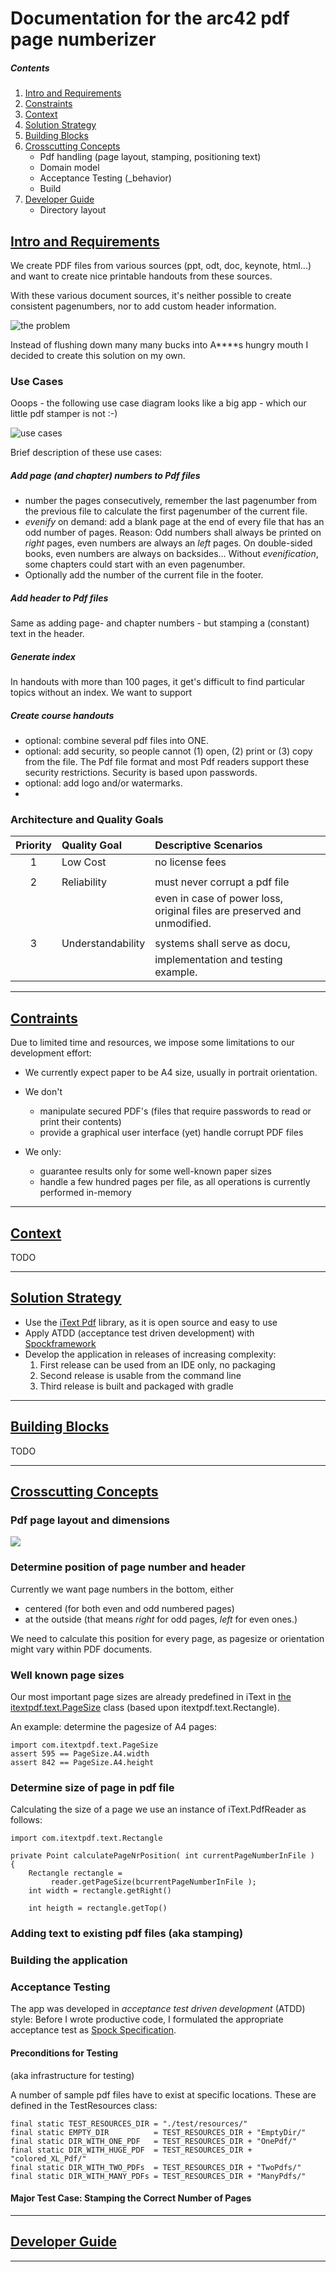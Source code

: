 # Documentation for the arc42 pdf page numberizer

##### Contents

1. [Intro and Requirements](#header_intro)         
2. [Constraints](#header_constraints)            
3. [Context](#header_context)
4. [Solution Strategy](#header_solution) 
5. [Building Blocks](#header_blocks)
6. [Crosscutting Concepts](#header_concepts)
    * Pdf handling (page layout, stamping, positioning text)
    * Domain model
    * Acceptance Testing (_behavior) 
    * Build 
7. [Developer Guide](#header_developer)
	* Directory layout 	


## [Intro and Requirements](id:header_intro)
We create PDF files from various sources (ppt, odt, doc, keynote, html...) and want to create nice printable handouts from these sources.

With these various document sources, it's neither possible to create consistent pagenumbers, nor to add custom header information.

![the problem](./images/AToPDF_the_Problem.png)

Instead of flushing down many many bucks into A****s hungry mouth I decided to create this solution on my own.

### Use Cases

Ooops - the following use case diagram looks like a big app - which our little pdf stamper is not :-)

![use cases](./images/AToPdf_use_cases.jpg)

Brief description of these use cases:

##### Add page (and chapter) numbers to Pdf files
* number the pages consecutively, remember the last pagenumber from the previous file to calculate the first pagenumber of the current file.
* *evenify* on demand: add a blank page at the end of every file that has an odd number of pages. Reason: Odd numbers shall always be printed on *right* pages, even numbers are always an *left* pages. On double-sided books, even numbers are always on backsides… Without *evenification*, some chapters could start with an even pagenumber.
* Optionally add the number of the current file in the footer.

 
##### Add header to Pdf files
Same as adding page- and chapter numbers - but stamping a (constant) text in the header.

##### Generate index
In handouts with more than 100 pages, it get's difficult to find particular topics without an index. We want to support

##### Create course handouts
* optional: combine several pdf files into ONE.
* optional: add security, so people cannot (1) open, (2) print or (3) copy from the file. The Pdf file format and most Pdf readers support these security restrictions. Security is based upon passwords.
* optional: add logo and/or watermarks.
* 

### Architecture and Quality Goals

Priority | Quality Goal | Descriptive Scenarios
:-------: | :----------- | :--------------------
      1  | Low Cost      | no license fees
         |               |  
      2  | Reliability   | must never corrupt a pdf file
         |               | even in case of power loss, <br>         original files are preserved and unmodified.
         |               |
      3  | Understandability | systems shall serve as docu,
         |               |  implementation and testing example. 

---
## [Contraints](id:header_constraints)

Due to limited time and resources, we impose some limitations to our development effort:

* We currently expect paper to be A4 size, usually in portrait orientation.

* We don't
    * manipulate secured PDF's (files that require passwords to read or print their contents)
    * provide a graphical user interface (yet)
        handle corrupt PDF files
        
        
* We only:
    * guarantee results only for some well-known paper sizes
    * handle a few hundred pages per file, as all operations is currently performed in-memory

---
## [Context](id:header_context)

TODO

---
## [Solution Strategy](id:header_solution)
* Use the [iText Pdf][url_itext] library, as it is open source and easy to use
* Apply ATDD (acceptance test driven development) with [Spockframework][url_spock]
* Develop the application in releases of increasing complexity:
	1. First release can be used from an IDE only, no packaging
	2. Second release is usable from the command line
	3. Third release is built and packaged with gradle 
	
	
---
## [Building Blocks](id:header_blocks)

TODO

---
## [Crosscutting Concepts](id:header_concepts)

### Pdf page layout and dimensions

![](./images/Pdf_page_layout.png)

### Determine position of page number and header
Currently we want page numbers in the bottom, either 
* centered (for both even and odd numbered pages)
* at the outside (that means _right_ for odd pages, _left_ for even ones.) 

We need to calculate this position for every page, as pagesize or orientation might vary within PDF documents.


### Well known page sizes
Our most important page sizes are already predefined in iText in [the itextpdf.text.PageSize][url_itext_pagesizes] class (based upon itextpdf.text.Rectangle).

An example: determine the pagesize of A4 pages:

    import com.itextpdf.text.PageSize
    assert 595 == PageSize.A4.width
    assert 842 == PageSize.A4.height
    

### Determine size of page in pdf file

Calculating the size of a page we use an instance of iText.PdfReader as follows:
    
    import com.itextpdf.text.Rectangle

    private Point calculatePageNrPosition( int currentPageNumberInFile ) 
    {
        Rectangle rectangle = 
             reader.getPageSize(bcurrentPageNumberInFile );
        int width = rectangle.getRight()
        
        int heigth = rectangle.getTop()


### Adding text to existing pdf files (aka stamping)


### Building the application


### Acceptance Testing
The app was developed in _acceptance test driven development_ (ATDD) style: Before I wrote productive code, I formulated the appropriate acceptance test as [Spock Specification][url_spock].

#### Preconditions for Testing
(aka infrastructure for testing)

A number of sample pdf files have to exist at specific locations. These are defined in the TestResources class:

    final static TEST_RESOURCES_DIR = "./test/resources/"
    final static EMPTY_DIR          = TEST_RESOURCES_DIR + "EmptyDir/"
    final static DIR_WITH_ONE_PDF   = TEST_RESOURCES_DIR + "OnePdf/"
    final static DIR_WITH_HUGE_PDF  = TEST_RESOURCES_DIR + "colored_XL_Pdf/"
    final static DIR_WITH_TWO_PDFs  = TEST_RESOURCES_DIR + "TwoPdfs/"
    final static DIR_WITH_MANY_PDFs = TEST_RESOURCES_DIR + "ManyPdfs/"


#### Major Test Case: Stamping the Correct Number of Pages
<tbd>

 
---
## [Developer Guide](id:header_developer)

---
[url_itext]: http://itextpdf.com "iText Pdf Library"
[url_spock]: http://www.spockframework.org "Spock Acceptance Test Framework"
[url_itext_pagesizes]: http://api.itextpdf.com/itext/com/itextpdf/text/PageSize.html